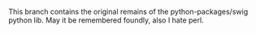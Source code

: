 This branch contains the original remains of the python-packages/swig python lib. May it be remembered foundly, also I hate perl.
